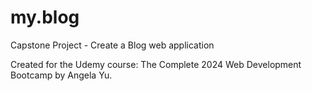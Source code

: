 # my.blog
Capstone Project - Create a Blog web application  
  
Created for the Udemy course: The Complete 2024 Web Development Bootcamp by Angela Yu.
